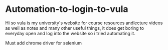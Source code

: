 # Automation-to-login-to-vula
Hi so vula is my university's website for course resources andlecture videos as well as notes and many other useful things, it does get boring to everyday open and log into the website so i tried automating it.

Must add chrome driver for selenium
